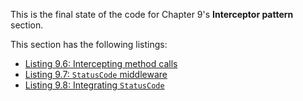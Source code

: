 
This is the final state of the code for Chapter 9's **Interceptor pattern** section.

This section has the following listings:

- [Listing 9.6: Intercepting method calls](../../all-listings/09-composition-patterns/06-intercepting-method-calls.md)
- [Listing 9.7: `StatusCode` middleware](../../all-listings/09-composition-patterns/07-statuscode-middleware.md)
- [Listing 9.8: Integrating `StatusCode`](../../all-listings/09-composition-patterns/08-integrating-statuscode.md)
